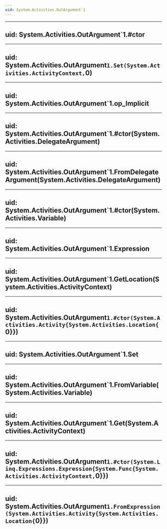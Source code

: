 ```yaml
---
uid: System.Activities.OutArgument`1
---
```


---
uid: System.Activities.OutArgument`1.#ctor
---

---
uid: System.Activities.OutArgument`1.Set(System.Activities.ActivityContext,`0)
---

---
uid: System.Activities.OutArgument`1.op_Implicit
---

---
uid: System.Activities.OutArgument`1.#ctor(System.Activities.DelegateArgument)
---

---
uid: System.Activities.OutArgument`1.FromDelegateArgument(System.Activities.DelegateArgument)
---

---
uid: System.Activities.OutArgument`1.#ctor(System.Activities.Variable)
---

---
uid: System.Activities.OutArgument`1.Expression
---

---
uid: System.Activities.OutArgument`1.GetLocation(System.Activities.ActivityContext)
---

---
uid: System.Activities.OutArgument`1.#ctor(System.Activities.Activity{System.Activities.Location{`0}})
---

---
uid: System.Activities.OutArgument`1.Set
---

---
uid: System.Activities.OutArgument`1.FromVariable(System.Activities.Variable)
---

---
uid: System.Activities.OutArgument`1.Get(System.Activities.ActivityContext)
---

---
uid: System.Activities.OutArgument`1.#ctor(System.Linq.Expressions.Expression{System.Func{System.Activities.ActivityContext,`0}})
---

---
uid: System.Activities.OutArgument`1.FromExpression(System.Activities.Activity{System.Activities.Location{`0}})
---
